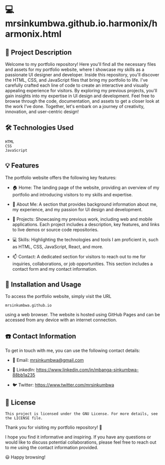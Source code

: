 # :computer: mrsinkumbwa.github.io.harmonix/harmonix.html

## :page_facing_up: Project Description

Welcome to my portfolio repository! Here you'll find all the necessary files and assets for my portfolio website, where I showcase my skills as a passionate UI designer and developer. Inside this repository, you'll discover the HTML, CSS, and JavaScript files that bring my portfolio to life. I've carefully crafted each line of code to create an interactive and visually appealing experience for visitors. By exploring my previous projects, you'll gain insights into my expertise in UI design and development. Feel free to browse through the code, documentation, and assets to get a closer look at the work I've done. Together, let's embark on a journey of creativity, innovation, and user-centric design!

## :hammer_and_wrench: Technologies Used

	HTML
	CSS
	JavaScript
	
## :bulb: Features
The portfolio website offers the following key features:

- :house: Home: The landing page of the website, providing an overview of my portfolio and introducing visitors to my skills and expertise.

- :raising_hand: About Me: A section that provides background information about me, my experience, and my passion for UI design and development.

- :art: Projects: Showcasing my previous work, including web and mobile applications. Each project includes a description, key features, and links to live demos or source code repositories.

- :computer: Skills: Highlighting the technologies and tools I am proficient in, such as HTML, CSS, JavaScript, React, and more.

- :mailbox: Contact: A dedicated section for visitors to reach out to me for inquiries, collaborations, or job opportunities. This section includes a contact form and my contact information.

## :floppy_disk: Installation and Usage

To access the portfolio website, simply visit the URL 
	
	mrsinkumbwa.github.io
	
using a web browser. The website is hosted using GitHub Pages and can be accessed from any device with an internet connection.

## :phone: Contact Information
	
To get in touch with me, you can use the following contact details:

- :email: Email: mrsinkumbwa@gmail.com
	
- :briefcase: LinkedIn: https://www.linkedin.com/in/mbanga-sinkumbwa-88bb1a235
	
- :bird: Twitter: https://www.twitter.com/mrsinkumbwa
	
## :scroll: License

	This project is licensed under the GNU License. For more details, see the LICENSE file.

Thank you for visiting my portfolio repository! :wave:

I hope you find it informative and inspiring. If you have any questions or would like to discuss potential collaborations, please feel free to reach out to me using the contact information provided.

:smiley:	Happy browsing!


